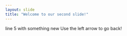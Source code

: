 ```yaml
---
layout: slide
title: "Welcome to our second slide!"
---
```

line 5 with something new
Use the left arrow to go back!
